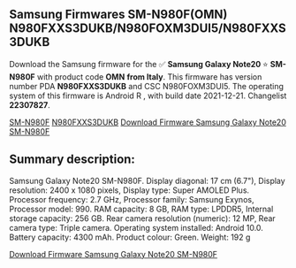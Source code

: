 <h2>Samsung Firmwares SM-N980F(OMN) N980FXXS3DUKB/N980FOXM3DUI5/N980FXXS3DUKB</h2>
Download the Samsung firmware for the ✅ <strong>Samsung Galaxy Note20 </strong> ⭐ <strong>SM-N980F</strong> with product code <strong>OMN</strong> <strong> from Italy</strong>. This firmware has version number PDA <strong>N980FXXS3DUKB</strong> and CSC N980FOXM3DUI5. The operating system of this firmware is Android R , with build date 2021-12-21. Changelist <strong>22307827</strong>.

[SM-N980F](https://samfirm.shop/samsung/model/SM-N980F)
[N980FXXS3DUKB](https://samfirm.shop/samsung/pda/N980FXXS3DUKB)
[Download Firmware Samsung Galaxy Note20 SM-N980F](https://samfirm.shop/samsung/firmware/484335)
<h2>Summary description:</h2>
<p>Samsung Galaxy Note20 SM-N980F. Display diagonal: 17 cm (6.7"), Display resolution: 2400 x 1080 pixels, Display type: Super AMOLED Plus. Processor frequency: 2.7 GHz, Processor family: Samsung Exynos, Processor model: 990. RAM capacity: 8 GB, RAM type: LPDDR5, Internal storage capacity: 256 GB. Rear camera resolution (numeric): 12 MP, Rear camera type: Triple camera. Operating system installed: Android 10.0. Battery capacity: 4300 mAh. Product colour: Green. Weight: 192 g</p>


[Download Firmware Samsung Galaxy Note20 SM-N980F](https://samfirm.shop/samsung/firmware/484335)
